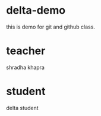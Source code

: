# delta-demo
this is demo for git and github class.
# teacher
shradha khapra

# student
delta student
